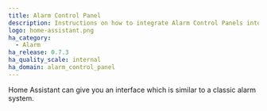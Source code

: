 ```yaml
---
title: Alarm Control Panel
description: Instructions on how to integrate Alarm Control Panels into Home Assistant.
logo: home-assistant.png
ha_category:
  - Alarm
ha_release: 0.7.3
ha_quality_scale: internal
ha_domain: alarm_control_panel
---
```


Home Assistant can give you an interface which is similar to a classic alarm system.

